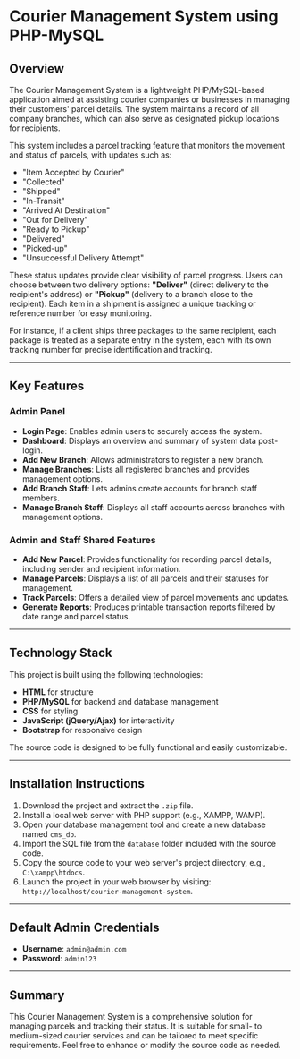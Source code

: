 # Courier Management System using PHP-MySQL

## Overview
The Courier Management System is a lightweight PHP/MySQL-based application aimed at assisting courier companies or businesses in managing their customers' parcel details. The system maintains a record of all company branches, which can also serve as designated pickup locations for recipients.

This system includes a parcel tracking feature that monitors the movement and status of parcels, with updates such as:
- "Item Accepted by Courier"
- "Collected"
- "Shipped"
- "In-Transit"
- "Arrived At Destination"
- "Out for Delivery"
- "Ready to Pickup"
- "Delivered"
- "Picked-up"
- "Unsuccessful Delivery Attempt"

These status updates provide clear visibility of parcel progress. Users can choose between two delivery options: **"Deliver"** (direct delivery to the recipient's address) or **"Pickup"** (delivery to a branch close to the recipient). Each item in a shipment is assigned a unique tracking or reference number for easy monitoring.

For instance, if a client ships three packages to the same recipient, each package is treated as a separate entry in the system, each with its own tracking number for precise identification and tracking.

---

## Key Features

### Admin Panel
- **Login Page**: Enables admin users to securely access the system.
- **Dashboard**: Displays an overview and summary of system data post-login.
- **Add New Branch**: Allows administrators to register a new branch.
- **Manage Branches**: Lists all registered branches and provides management options.
- **Add Branch Staff**: Lets admins create accounts for branch staff members.
- **Manage Branch Staff**: Displays all staff accounts across branches with management options.

### Admin and Staff Shared Features
- **Add New Parcel**: Provides functionality for recording parcel details, including sender and recipient information.
- **Manage Parcels**: Displays a list of all parcels and their statuses for management.
- **Track Parcels**: Offers a detailed view of parcel movements and updates.
- **Generate Reports**: Produces printable transaction reports filtered by date range and parcel status.

---

## Technology Stack
This project is built using the following technologies:
- **HTML** for structure
- **PHP/MySQL** for backend and database management
- **CSS** for styling
- **JavaScript (jQuery/Ajax)** for interactivity
- **Bootstrap** for responsive design

The source code is designed to be fully functional and easily customizable.

---

## Installation Instructions
1. Download the project and extract the `.zip` file.
2. Install a local web server with PHP support (e.g., XAMPP, WAMP).
3. Open your database management tool and create a new database named `cms_db`.
4. Import the SQL file from the `database` folder included with the source code.
5. Copy the source code to your web server's project directory, e.g., `C:\xampp\htdocs`.
6. Launch the project in your web browser by visiting: `http://localhost/courier-management-system`.

---

## Default Admin Credentials
- **Username**: `admin@admin.com`
- **Password**: `admin123`

---

## Summary
This Courier Management System is a comprehensive solution for managing parcels and tracking their status. It is suitable for small- to medium-sized courier services and can be tailored to meet specific requirements. Feel free to enhance or modify the source code as needed.
